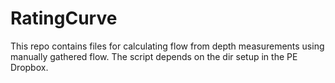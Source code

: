 RatingCurve
===========
This repo contains files for calculating flow from depth measurements using manually gathered flow.
The script depends on the dir setup in the PE Dropbox. 
